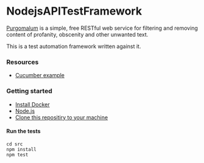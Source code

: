 # NodejsAPITestFramework

[Purgomalum](https://www.purgomalum.com/) is a simple, free RESTful web service for filtering and removing content of profanity, obscenity and other unwanted text.

This is a test automation framework written against it.

### Resources

- [Cucumber example](https://github.com/cucumber/cucumber-js/blob/master/docs/nodejs_example.md)

### Getting started

- [Install Docker](https://www.docker.com/products/docker-desktop)
- [Node.js](https://nodejs.org/en/)
- [Clone this repositiry to your machine](https://docs.github.com/en/github/creating-cloning-and-archiving-repositories/cloning-a-repository)

#### Run the tests

```
cd src
npm install
npm test
```